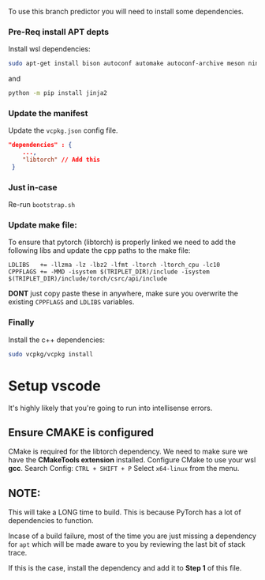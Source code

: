 To use this branch predictor you will need to install some dependencies. 

### Pre-Req install APT depts
Install wsl dependencies: 
```bash
sudo apt-get install bison autoconf automake autoconf-archive meson ninja-build libx11-dev libxft-dev libxext-dev libtool pkg-config liblz4-dev liblzma-dev libzstd-dev libarchive-dev libxtst-dev libxrandr-dev
```

and
```bash
python -m pip install jinja2
```


### Update the manifest
Update the `vcpkg.json` config file. 

```json
"dependencies" : {
    ...,
    "libtorch" // Add this
 }
```

### Just in-case
Re-run `bootstrap.sh`

### Update make file:
To ensure that pytorch (libtorch) is properly linked we need to add the following libs and update the cpp paths to the make file: 
```make
LDLIBS   += -llzma -lz -lbz2 -lfmt -ltorch -ltorch_cpu -lc10
CPPFLAGS += -MMD -isystem $(TRIPLET_DIR)/include -isystem $(TRIPLET_DIR)/include/torch/csrc/api/include
```

**DONT** just copy paste these in anywhere, make sure you overwrite the existing `CPPFLAGS` and `LDLIBS` variables.


### Finally
Install the c++ dependencies:

```bash
sudo vcpkg/vcpkg install
```


# Setup vscode

It's highly likely that you're going to run into intellisense errors. 

## Ensure CMAKE is configured
CMake is required for the libtorch dependency. We need to make sure we have the __CMakeTools extension__ installed. 
Configure CMake to use your wsl __gcc__. Search Config: `CTRL + SHIFT + P` Select `x64-linux` from the menu. 


## __NOTE:__
This will take a LONG time to build. This is because PyTorch has a lot of dependencies to function.

Incase of a build failure, most of the time you are just missing a dependency for `apt` which will be made aware to you by reviewing the last bit of stack trace. 

If this is the case, install the dependency and add it to __Step 1__ of this file.  
